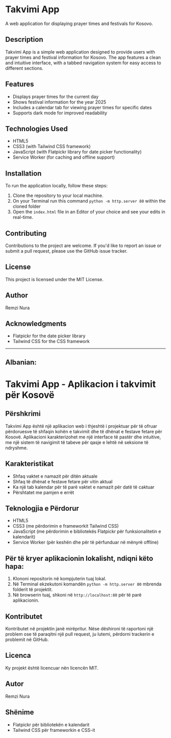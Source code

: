 # Takvimi App

A web application for displaying prayer times and festivals for Kosovo.

## Description

Takvimi App is a simple web application designed to provide users with prayer times and festival information for Kosovo. The app features a clean and intuitive interface, with a tabbed navigation system for easy access to different sections.

## Features

- Displays prayer times for the current day
- Shows festival information for the year 2025
- Includes a calendar tab for viewing prayer times for specific dates
- Supports dark mode for improved readability

## Technologies Used

- HTML5
- CSS3 (with Tailwind CSS framework)
- JavaScript (with Flatpickr library for date picker functionality)
- Service Worker (for caching and offline support)

## Installation

To run the application locally, follow these steps:

1. Clone the repository to your local machine.
2. On your Terminal run this command `python -m http.server 80` within the cloned folder
3. Open the `index.html` file in an Editor of your choice and see your edits in real-time.

## Contributing

Contributions to the project are welcome. If you'd like to report an issue or submit a pull request, please use the GitHub issue tracker.

## License

This project is licensed under the MIT License.

## Author

Remzi Nura

## Acknowledgments

- Flatpickr for the date picker library
- Tailwind CSS for the CSS framework

---

## Albanian:

# Takvimi App - Aplikacion i takvimit për Kosovë

## Përshkrimi

Takvimi App është një aplikacion web i thjeshtë i projektuar për të ofruar përdoruesve të shfaqin kohën e takvimit dhe të dhënat e festave fetare për Kosovë. Aplikacioni karakterizohet me një interface të pastër dhe intuitive, me një sistem të navigimit të tabeve për qasje e lehtë në seksione të ndryshme.

## Karakteristikat

- Shfaq vaktet e namazit për ditën aktuale
- Shfaq të dhënat e festave fetare për vitin aktual
- Ka një tab kalendar për të parë vaktet e namazit për datë të caktuar
- Përshtatet me pamjen e errët

## Teknologjia e Përdorur

- HTML5
- CSS3 (me përdorimin e frameworkit Tailwind CSS)
- JavaScript (me përdorimin e bibliotekës Flatpickr për funksionalitetin e kalendarit)
- Service Worker (për keshën dhe për të përfunduar në mënyrë offline)

## Për të kryer aplikacionin lokalisht, ndiqni këto hapa:

1. Klononi repositorin në kompjuterin tuaj lokal.
2. Në Terminal ekzekutoni komandën `python -m http.server 80` mbrenda folderit të projektit.
3. Në browserin tuaj, shkoni në `http://localhost:80` për të parë aplikacionin.

## Kontributet

Kontributet në projektin janë mirëpritur. Nëse dëshironi të raportoni një problem ose të paraqitni një pull request, ju lutemi, përdorni trackerin e problemit në GitHub.

## Licenca

Ky projekt është licencuar nën licencën MIT.

## Autor

Remzi Nura

## Shënime

- Flatpickr për bibliotekën e kalendarit
- Tailwind CSS për frameworkin e CSS-it